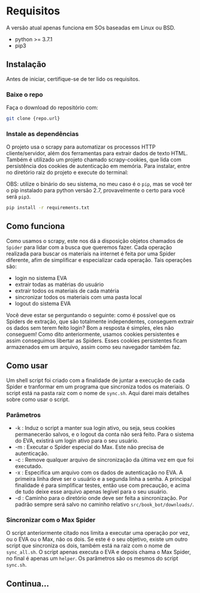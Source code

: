# Requisitos
A versão atual apenas funciona em SOs baseadas em Linux ou BSD.
- python >= 3.7.1
- pip3

## Instalação
Antes de iniciar, certifique-se de ter lido os requisitos.

### Baixe o repo 
Faça o download do repositório com:
```bash
git clone {repo.url}
```

### Instale as dependências
O projeto usa o scrapy para automatizar os processos HTTP cliente/servidor, além dos ferramentas para extrair dados de texto HTML. Também é utilizado um projeto chamado scrapy-cookies, que lida com persistência dos cookies de autenticação em memória. Para instalar, entre no diretório raiz do projeto e execute do terminal:

OBS: utilize o binário do seu sistema, no meu caso é o ```pip```, mas se você ter o pip instalado para python versão 2.7, provavelmente o certo para você será ```pip3```.
```bash
pip install -r requirements.txt
```

## Como funciona
Como usamos o scrapy, este nos dá a disposição objetos chamados de ```Spider``` para lidar com a busca que queremos fazer. Cada operação realizada para buscar os materiais na internet é feita por uma Spider diferente, afim de simplificar e especializar cada operação. Tais operações são:
- login no sistema EVA
- extrair todas as matérias do usuário
- extrair todos os materiais de cada matéria
- sincronizar todos os materiais com uma pasta local
- logout do sistema EVA

Você deve estar se perguntando o seguinte: como é possível que os Spiders de extração, que são totalmente independentes, conseguem extrair os dados sem terem feito login?
Bom a resposta é simples, eles não conseguem! Como dito anteriormente, usamos cookies persistentes e assim conseguimos libertar as Spiders. Esses cookies persistentes ficam armazenados em um arquivo, assim como seu navegador também faz.  

## Como usar
Um shell script foi criado com a finalidade de juntar a execução de cada Spider e tranformar em um programa que sincroniza todos os materiais. O script está na pasta raiz com o nome de ```sync.sh```. Aqui darei mais detalhes sobre como usar o script.

### Parâmetros
- -k : Induz o script a manter sua login ativo, ou seja, seus cookies permanecerão salvos, e o logout da conta não será feito. Para o sistema do EVA, existirá um login ativo para o seu usuário.
- -m : Executar o Spider especial do Max. Este não precisa de autenticação.
- -c : Remove qualquer arquivo de sincronização da última vez em que foi executado.
- -x : Especifica um arquivo com os dados de autenticação no EVA. A primeira linha deve ser o usuário e a segunda linha a senha. A principal finalidade é para simplificar testes, então use com precaução, e acima de tudo deixe esse arquivo apenas legível para o seu usuário.
- -d : Caminho para o diretório onde deve ser feita a sincronização. Por padrão sempre será salvo no caminho relativo ```src/book_bot/downloads/```. 

### Sincronizar com o Max Spider
O script anteriormente citado nos limita a executar uma operação por vez, ou o EVA ou o Max, não os dois. Se este é o seu objetivo, existe um outro script que sincroniza os dois, também está na raiz com o nome de ```sync_all.sh```. O script apenas executa o EVA e depois chama o Max Spider, no final é apenas um `helper`.
Os parâmetros são os mesmos do script `sync.sh`.

## Continua...